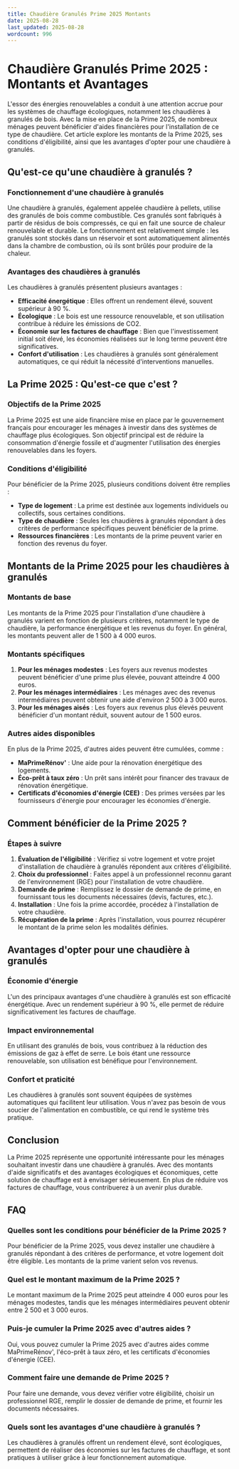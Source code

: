 ```yaml
---
title: Chaudière Granulés Prime 2025 Montants
date: 2025-08-28
last_updated: 2025-08-28
wordcount: 996
---
```


# Chaudière Granulés Prime 2025 : Montants et Avantages

L'essor des énergies renouvelables a conduit à une attention accrue pour les systèmes de chauffage écologiques, notamment les chaudières à granulés de bois. Avec la mise en place de la Prime 2025, de nombreux ménages peuvent bénéficier d'aides financières pour l'installation de ce type de chaudière. Cet article explore les montants de la Prime 2025, ses conditions d'éligibilité, ainsi que les avantages d'opter pour une chaudière à granulés.

## Qu'est-ce qu'une chaudière à granulés ?

### Fonctionnement d'une chaudière à granulés

Une chaudière à granulés, également appelée chaudière à pellets, utilise des granulés de bois comme combustible. Ces granulés sont fabriqués à partir de résidus de bois compressés, ce qui en fait une source de chaleur renouvelable et durable. Le fonctionnement est relativement simple : les granulés sont stockés dans un réservoir et sont automatiquement alimentés dans la chambre de combustion, où ils sont brûlés pour produire de la chaleur.

### Avantages des chaudières à granulés

Les chaudières à granulés présentent plusieurs avantages :

- **Efficacité énergétique** : Elles offrent un rendement élevé, souvent supérieur à 90 %.
- **Écologique** : Le bois est une ressource renouvelable, et son utilisation contribue à réduire les émissions de CO2.
- **Économie sur les factures de chauffage** : Bien que l'investissement initial soit élevé, les économies réalisées sur le long terme peuvent être significatives.
- **Confort d'utilisation** : Les chaudières à granulés sont généralement automatiques, ce qui réduit la nécessité d'interventions manuelles.

## La Prime 2025 : Qu'est-ce que c'est ?

### Objectifs de la Prime 2025

La Prime 2025 est une aide financière mise en place par le gouvernement français pour encourager les ménages à investir dans des systèmes de chauffage plus écologiques. Son objectif principal est de réduire la consommation d'énergie fossile et d'augmenter l'utilisation des énergies renouvelables dans les foyers.

### Conditions d'éligibilité

Pour bénéficier de la Prime 2025, plusieurs conditions doivent être remplies :

- **Type de logement** : La prime est destinée aux logements individuels ou collectifs, sous certaines conditions.
- **Type de chaudière** : Seules les chaudières à granulés répondant à des critères de performance spécifiques peuvent bénéficier de la prime.
- **Ressources financières** : Les montants de la prime peuvent varier en fonction des revenus du foyer.

## Montants de la Prime 2025 pour les chaudières à granulés

### Montants de base

Les montants de la Prime 2025 pour l'installation d'une chaudière à granulés varient en fonction de plusieurs critères, notamment le type de chaudière, la performance énergétique et les revenus du foyer. En général, les montants peuvent aller de 1 500 à 4 000 euros.

### Montants spécifiques

1. **Pour les ménages modestes** : Les foyers aux revenus modestes peuvent bénéficier d'une prime plus élevée, pouvant atteindre 4 000 euros.
2. **Pour les ménages intermédiaires** : Les ménages avec des revenus intermédiaires peuvent obtenir une aide d'environ 2 500 à 3 000 euros.
3. **Pour les ménages aisés** : Les foyers aux revenus plus élevés peuvent bénéficier d'un montant réduit, souvent autour de 1 500 euros.

### Autres aides disponibles

En plus de la Prime 2025, d'autres aides peuvent être cumulées, comme :

- **MaPrimeRénov'** : Une aide pour la rénovation énergétique des logements.
- **Éco-prêt à taux zéro** : Un prêt sans intérêt pour financer des travaux de rénovation énergétique.
- **Certificats d'économies d'énergie (CEE)** : Des primes versées par les fournisseurs d'énergie pour encourager les économies d'énergie.

## Comment bénéficier de la Prime 2025 ?

### Étapes à suivre

1. **Évaluation de l'éligibilité** : Vérifiez si votre logement et votre projet d'installation de chaudière à granulés répondent aux critères d'éligibilité.
2. **Choix du professionnel** : Faites appel à un professionnel reconnu garant de l'environnement (RGE) pour l'installation de votre chaudière.
3. **Demande de prime** : Remplissez le dossier de demande de prime, en fournissant tous les documents nécessaires (devis, factures, etc.).
4. **Installation** : Une fois la prime accordée, procédez à l'installation de votre chaudière.
5. **Récupération de la prime** : Après l'installation, vous pourrez récupérer le montant de la prime selon les modalités définies.

## Avantages d'opter pour une chaudière à granulés

### Économie d'énergie

L'un des principaux avantages d'une chaudière à granulés est son efficacité énergétique. Avec un rendement supérieur à 90 %, elle permet de réduire significativement les factures de chauffage.

### Impact environnemental

En utilisant des granulés de bois, vous contribuez à la réduction des émissions de gaz à effet de serre. Le bois étant une ressource renouvelable, son utilisation est bénéfique pour l'environnement.

### Confort et praticité

Les chaudières à granulés sont souvent équipées de systèmes automatiques qui facilitent leur utilisation. Vous n'avez pas besoin de vous soucier de l'alimentation en combustible, ce qui rend le système très pratique.

## Conclusion

La Prime 2025 représente une opportunité intéressante pour les ménages souhaitant investir dans une chaudière à granulés. Avec des montants d'aide significatifs et des avantages écologiques et économiques, cette solution de chauffage est à envisager sérieusement. En plus de réduire vos factures de chauffage, vous contribuerez à un avenir plus durable.

## FAQ

### Quelles sont les conditions pour bénéficier de la Prime 2025 ?

Pour bénéficier de la Prime 2025, vous devez installer une chaudière à granulés répondant à des critères de performance, et votre logement doit être éligible. Les montants de la prime varient selon vos revenus.

### Quel est le montant maximum de la Prime 2025 ?

Le montant maximum de la Prime 2025 peut atteindre 4 000 euros pour les ménages modestes, tandis que les ménages intermédiaires peuvent obtenir entre 2 500 et 3 000 euros.

### Puis-je cumuler la Prime 2025 avec d'autres aides ?

Oui, vous pouvez cumuler la Prime 2025 avec d'autres aides comme MaPrimeRénov', l'éco-prêt à taux zéro, et les certificats d'économies d'énergie (CEE).

### Comment faire une demande de Prime 2025 ?

Pour faire une demande, vous devez vérifier votre éligibilité, choisir un professionnel RGE, remplir le dossier de demande de prime, et fournir les documents nécessaires.

### Quels sont les avantages d'une chaudière à granulés ?

Les chaudières à granulés offrent un rendement élevé, sont écologiques, permettent de réaliser des économies sur les factures de chauffage, et sont pratiques à utiliser grâce à leur fonctionnement automatique.